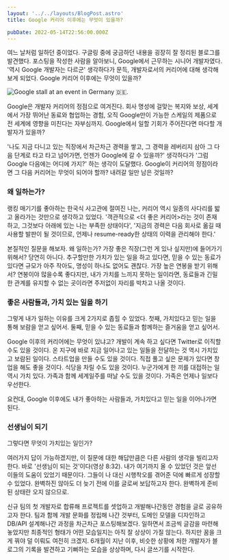 ```yaml
---
layout: '../../layouts/BlogPost.astro'
title: Google 커리어 이후에는 무엇이 있을까?

pubDate: 2022-05-14T22:56:00.000Z
---
```


여느 날처럼 일하던 중이었다. 구글링 중에 궁금하던 내용을 굉장히 잘 정리된 블로그를 발견했다. 포스팅을 작성한 사람을 알아보니, Google에서 근무하는 시니어 개발자였다. '역시 Google 개발자는 다르군' 생각하다가 문득, 개발자로서의 커리어에 대해 생각해보게 되었다. Google 커리어 이후에는 무엇이 있을까?

![Google stall at an event in Germany 🇩🇪.](https://images.unsplash.com/photo-1551808525-51a94da548ce?crop=entropy&amp;cs=tinysrgb&amp;fit=max&amp;fm=jpg&amp;ixid=MnwxMTc3M3wwfDF8c2VhcmNofDd8fGdvb2dsZXxlbnwwfHx8fDE2NTM3MjQ1MTI&amp;ixlib=rb-1.2.1&amp;q=80&amp;w=2000)

Google은 개발자 커리어의 정점으로 여겨진다. 회사 명성에 걸맞는 복지와 보상, 세계에서 가장 뛰어난 동료와 협업하는 경험, 오직 Google만이 가능한 스케일의 제품으로 전 세계에 영향을 미친다는 자부심까지. Google에서 일할 기회가 주어진다면 마다할 개발자가 있을까?

'나도 지금 다니고 있는 직장에서 차근차근 경력을 쌓고, 그 경력을 레버리지 삼아 그 다음 단계로 타고 타고 넘어가면, 언젠가 Google에 갈 수 있을까?' 생각하다가 '그럼 Google 다음에는 어디에 가지?' 하는 생각이 도달했다. Google이 커리어의 정점이라면 그 다음 커리어는 무엇이 되어야 할까? 내려갈 일만 남은 것일까?

### 왜 일하는가?

랭킹 매기기를 좋아하는 한국식 사고관에 절여진 나는, 커리어 역시 일종의 사다리를 밟고 올라가는 것만으로 생각하고 있었다. '객관적으로 <더 좋은 커리어>라는 것이 존재하고, 그것보다 아래에 있는 나는 부족한 상태이다', '지금의 경력은 다음 회사로 옮길 때 사용할 발판이 될 것이므로, 언제나 resume-ready한 상태의 이력을 관리해야 한다.'

본질적인 질문을 해보자. 왜 일하는가? 가장 좋은 직장(그런 게 있나 싶지만)에 들어가기 위해서? 당연히 아니다. 추구할만한 가치가 있는 일을 하고 있다면, 믿을 수 있는 동료가 있다면 규모가 아주 작아도, 명성이 하나도 없어도 괜찮다. 가장 높은 연봉을 받기 위해서? 연봉이야 많을수록 좋다지만, 내가 가치를 느끼지 못하는 일이라면, 동료들과 긴밀한 관계를 유지할 수 없는 곳이라면 주저없이 자리를 박차고 나올 것이다.

### 좋은 사람들과, 가치 있는 일을 하기

그렇게 내가 일하는 이유를 크게 2가지로 좁힐 수 있었다. 첫째, 가치있다고 믿는 일을 통해 보람을 얻고 싶어서. 둘째, 믿을 수 있는 동료들과 함께하는 즐거움을 얻고 싶어서.

Google 이후의 커리어에는 무엇이 있냐고? 개발이 계속 하고 싶다면 Twitter로 이직할 수도 있을 것이다. 온 지구에 바로 지금 일어나고 있는 일들을 전달하는 것 역시 가치있고 보람된 일이다. 스타트업을 만들 수도 있을 것이다. 직접 풀고 싶은 문제가 있다면 창업을 해도 좋을 것이다. 식당을 차릴 수도 있을 것이다. 누군가에게 한 끼를 대접하는 일 역시 가치 있다. 가족과 함께 세계일주를 떠날 수도 있을 것이다. 가족은 언제나 일보다 우선한다.

요컨대, Google 이후에도 내가 좋아하는 사람들과, 가치있다고 믿는 일을 이어나가면 된다.

### 선생님이 되기

그렇다면 무엇이 가치있는 일인가?

여러가지 답이 가능하겠지만, 이 질문에 대한 해답만큼은 다른 사람의 생각을 빌리고자 한다. 바로 '선생님이 되는 것'이다(영상 8:32). 내가 여기까지 올 수 있었던 것은 앞선 이들의 도움이 있었기 때문이다. 그들이 나 대신 시행착오를 겪어준 덕에 빠르게 성장할 수 있었다. 완벽하진 않아도 더 늦기 전에 이를 글로써 보답하고자 한다. 완벽하게 준비된 상태란 오지 않으므로.

신규 팀의 첫 개발자로 합류해 프로젝트를 셋업하고 개발해나간동안 경험을 글로 공유하고자 한다. 팀과 함께 개발 문화를 정립해 나간 것부터, 도메인 모델을 디자인하고 DB/API 설계해나간 과정을 차근차근 포스팅해보겠다. 일하면서 조금씩 글감을 마련해 놓았지만 최종적인 형태가 어떤 모습일지는 아직 잘 상상이 가질 않는다. 하지만 꿈을 크게 꿔야 덜 이뤄도 여전히 크겠지. 6개월이 지난 이후, 비슷한 상황에 처한 개발자가 블로그의 기록을 발견하고 기뻐하는 모습을 상상하며, 다시 글쓰기를 시작한다.
